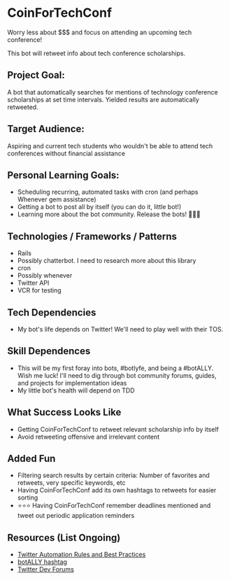 # CoinForTechConf

Worry less about $$$ and focus on attending an upcoming tech conference!

This bot will retweet info about tech conference scholarships.

## Project Goal:
A bot that automatically searches for mentions of technology conference scholarships at set time intervals. Yielded results are automatically retweeted.

## Target Audience:

Aspiring and current tech students who wouldn't be able to attend tech conferences without financial assistance

## Personal Learning Goals:

  - Scheduling recurring, automated tasks with cron (and perhaps Whenever gem assistance)
  - Getting a bot to post all by itself (you can do it, little bot!)
  - Learning more about the bot community. Release the bots! 👾👾👾

## Technologies / Frameworks / Patterns

  - Rails
  - Possibly chatterbot. I need to research more about this library
  - cron
  - Possibly whenever
  - Twitter API
  - VCR for testing

## Tech Dependencies
  - My bot's life depends on Twitter! We'll need to play well with their TOS.


## Skill Dependences
  - This will be my first foray into bots, #botlyfe, and being a #botALLY. Wish me luck! I'll need to dig through bot community forums, guides, and projects for implementation ideas
  - My little bot's health will depend on TDD

## What Success Looks Like
  - Getting CoinForTechConf to retweet relevant scholarship info by itself
  - Avoid retweeting offensive and irrelevant content

## Added Fun
  - Filtering search results by certain criteria: Number of favorites and retweets, very specific keywords, etc
  - Having CoinForTechConf add its own hashtags to retweets for easier sorting
  - ⭐️⭐️⭐️ Having CoinForTechConf remember deadlines mentioned and tweet out periodic application reminders

## Resources (List Ongoing)
  - [Twitter Automation Rules and Best Practices](https://support.twitter.com/articles/76915)
  - [botALLY hashtag](https://twitter.com/hashtag/botally)
  - [Twitter Dev Forums](https://twittercommunity.com/)
